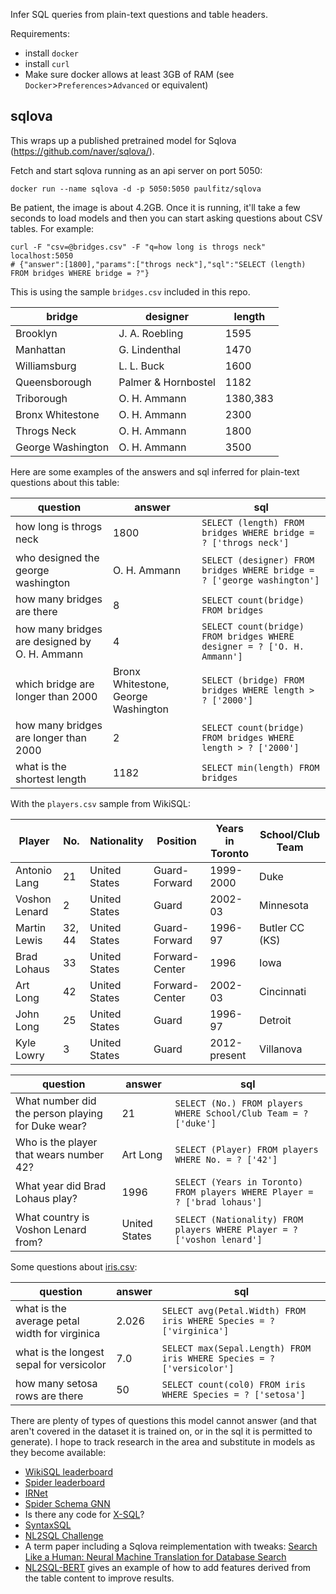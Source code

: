 Infer SQL queries from plain-text questions and table headers.

Requirements:
 * install `docker`
 * install `curl`
 * Make sure docker allows at least 3GB of RAM (see `Docker`>`Preferences`>`Advanced`
   or equivalent)

## sqlova

This wraps up a published pretrained model for Sqlova (https://github.com/naver/sqlova/).

Fetch and start sqlova running as an api server on port 5050:

```
docker run --name sqlova -d -p 5050:5050 paulfitz/sqlova
```

Be patient, the image is about 4.2GB.  Once it is running, it'll take a few seconds
to load models and then you can start asking questions about CSV tables.  For example:

```
curl -F "csv=@bridges.csv" -F "q=how long is throgs neck" localhost:5050
# {"answer":[1800],"params":["throgs neck"],"sql":"SELECT (length) FROM bridges WHERE bridge = ?"}
```

This is using the sample `bridges.csv` included in this repo.

| bridge | designer | length |
|---|---|---|
| Brooklyn | J. A. Roebling | 1595 |
| Manhattan | G. Lindenthal | 1470 |
| Williamsburg | L. L. Buck | 1600 |
| Queensborough | Palmer & Hornbostel | 1182 |
| Triborough | O. H. Ammann | 1380,383 |
| Bronx Whitestone | O. H. Ammann | 2300 |
| Throgs Neck | O. H. Ammann | 1800 |
| George Washington | O. H. Ammann | 3500 |

Here are some examples of the answers and sql inferred for plain-text questions about
this table:

| question | answer | sql |
|---|---|---|
| how long is throgs neck | 1800 | `SELECT (length) FROM bridges WHERE bridge = ? ['throgs neck']` |
| who designed the george washington | O. H. Ammann | `SELECT (designer) FROM bridges WHERE bridge = ? ['george washington']` |
| how many bridges are there | 8 | `SELECT count(bridge) FROM bridges` |
| how many bridges are designed by O. H. Ammann | 4 | `SELECT count(bridge) FROM bridges WHERE designer = ? ['O. H. Ammann']` |
| which bridge are longer than 2000 | Bronx Whitestone, George Washington | `SELECT (bridge) FROM bridges WHERE length > ? ['2000']` |
| how many bridges are longer than 2000 | 2 | `SELECT count(bridge) FROM bridges WHERE length > ? ['2000']` |
| what is the shortest length | 1182 | `SELECT min(length) FROM bridges` |

With the `players.csv` sample from WikiSQL:

| Player | No. | Nationality | Position | Years in Toronto | School/Club Team |
|---|---|---|---|---|---|
| Antonio Lang | 21 | United States | Guard-Forward | 1999-2000 | Duke |
| Voshon Lenard | 2 | United States | Guard | 2002-03 | Minnesota |
| Martin Lewis | 32, 44 | United States | Guard-Forward | 1996-97 | Butler CC (KS) |
| Brad Lohaus | 33 | United States | Forward-Center | 1996 | Iowa |
| Art Long | 42 | United States | Forward-Center | 2002-03 | Cincinnati |
| John Long | 25 | United States | Guard | 1996-97 | Detroit |
| Kyle Lowry | 3 | United States | Guard | 2012-present | Villanova |

| question | answer | sql |
|---|---|---|
| What number did the person playing for Duke wear? | 21 | `SELECT (No.) FROM players WHERE School/Club Team = ? ['duke']` |
| Who is the player that wears number 42? | Art Long  | `SELECT (Player) FROM players WHERE No. = ? ['42']` |
| What year did Brad Lohaus play? | 1996 | `SELECT (Years in Toronto) FROM players WHERE Player = ? ['brad lohaus']` |
| What country is Voshon Lenard from? | United States | `SELECT (Nationality) FROM players WHERE Player = ? ['voshon lenard']` |

Some questions about [iris.csv](https://en.wikipedia.org/wiki/Iris_flower_data_set):

| question | answer | sql |
|---|---|---|
| what is the average petal width for virginica | 2.026 | `SELECT avg(Petal.Width) FROM iris WHERE Species = ? ['virginica']` |
| what is the longest sepal for versicolor | 7.0 | `SELECT max(Sepal.Length) FROM iris WHERE Species = ? ['versicolor']` |
| how many setosa rows are there | 50 | `SELECT count(col0) FROM iris WHERE Species = ? ['setosa']` |

There are plenty of types of questions this model cannot answer (and that aren't covered
in the dataset it is trained on, or in the sql it is permitted to generate).  I hope to
track research in the area and substitute in models as they become available:

 * [WikiSQL leaderboard](https://github.com/salesforce/WikiSQL#leaderboard)
 * [Spider leaderboard](https://yale-lily.github.io/spider)
 * [IRNet](https://github.com/microsoft/IRNet)
 * [Spider Schema GNN](https://github.com/benbogin/spider-schema-gnn)
 * Is there any code for [X-SQL](https://www.microsoft.com/en-us/research/publication/x-sql-reinforce-context-into-schema-representation/)?
 * [SyntaxSQL](https://github.com/taoyds/syntaxSQL)
 * [NL2SQL Challenge](https://tianchi.aliyun.com/competition/entrance/231716/information)
 * A term paper including a Sqlova reimplementation with tweaks: [Search Like a Human: Neural Machine Translation for Database Search](https://web.stanford.edu/class/cs224n/reports/custom/15709203.pdf)
 * [NL2SQL-BERT](https://github.com/guotong1988/NL2SQL-BERT) gives an example of how to add features derived from the table content to improve results.

